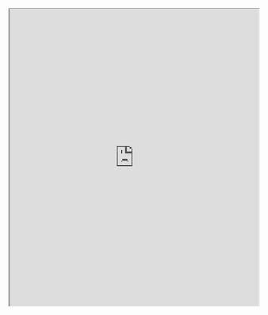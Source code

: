 <iframe src="https://drive.google.com/file/d/165fzPyVPXBB5tkjQaCVWB1H_vSYHFFxC/view?usp=sharing" width="100%" height="600px"></iframe>
